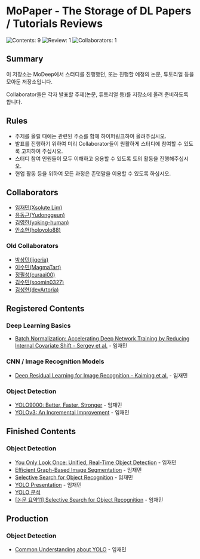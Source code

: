 # MoPaper - The Storage of DL Papers / Tutorials Reviews

![Contents: 9](https://img.shields.io/badge/Contents-9-orange.svg?style=plastic)
![Review: 1](https://img.shields.io/badge/Review-1-brightgreen.svg?style=plastic)
![Collaborators: 1](https://img.shields.io/badge/Collaborators-1-blue.svg?style=plastic)

## Summary

이 저장소는 MoDeep에서 스터디를 진행했던, 또는 진행할 예정의 논문, 튜토리얼 등을 모아둔 저장소입니다.

Collaborator들은 각자 발표할 주제(논문, 튜토리얼 등)를 저장소에 올려 준비하도록 합니다.

## Rules

* 주제를 올릴 때에는 관련된 주소를 함께 하이퍼링크하여 올려주십시오.
* 발표를 진행하기 위하여 미리 Collaborator들이 원활하게 스터디에 참여할 수 있도록 고지하여 주십시오.
* 스터디 참여 인원들이 모두 이해하고 응용할 수 있도록 토의 활동을 진행해주십시오.
* 현업 활동 등을 위하여 모든 과정은 존댓말을 이용할 수 있도록 하십시오.

## Collaborators

* [임재민(Xsolute Lim)](https://github.com/xsolute)
* [유동근(Yudonggeun)](https://github.com/Yudonggeun)
* [김영한(yoking-human)](https://github.com/yoking-human)
* [안소현(holoyolo88)](https://github.com/holoyolo88)

### Old Collaborators

* [박상민(jigeria)](https://github.com/jigeria)
* [이수민(MagmaTart)](https://github.com/MagmaTart)
* [정필성(curaai00)](https://github.com/curaai00)
* [김수민(soomin0327)](https://github.com/soomin0327)
* [김성현(devArtoria)](https://github.com/devArtoria)

## Registered Contents

### Deep Learning Basics

* [Batch Normalization: Accelerating Deep Network Training by Reducing Internal Covariate Shift - Sergey et al.](https://arxiv.org/pdf/1502.03167.pdf) - 임재민

### CNN / Image Recognition Models

* [Deep Residual Learning for Image Recognition - Kaiming et al.](https://arxiv.org/abs/1512.03385) - 임재민

### Object Detection

* [YOLO9000: Better, Faster, Stronger](https://arxiv.org/pdf/1612.08242.pdf) - 임재민
* [YOLOv3: An Incremental Improvement](https://pjreddie.com/media/files/papers/YOLOv3.pdf) - 임재민

## Finished Contents

### Object Detection

* [You Only Look Once: Unified, Real-Time Object Detection](https://arxiv.org/pdf/1506.02640.pdf) - 임재민
* [Efficient Graph-Based Image Segmentation](http://people.cs.uchicago.edu/~pff/papers/seg-ijcv.pdf) - 임재민
* [Selective Search for Object Recognition](https://ivi.fnwi.uva.nl/isis/publications/2013/UijlingsIJCV2013/UijlingsIJCV2013.pdf) - 임재민
* [YOLO Presentation](https://docs.google.com/presentation/d/1aeRvtKG21KHdD5lg6Hgyhx5rPq_ZOsGjG5rJ1HP7BbA/edit?usp=sharing) - 임재민
* [YOLO 분석](https://curt-park.github.io/2017-03-26/yolo/)
* [[논문 요약11] Selective Search for Object Recognition](http://arclab.tistory.com/166) - 임재민

## Production

### Object Detection

* [Common Understanding about YOLO](https://www.slideshare.net/ssuserea05e4/common-understanding-about-yolo-125713439) - 임재민